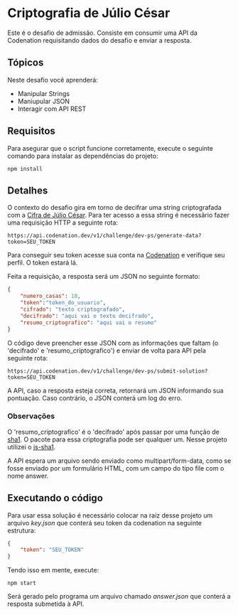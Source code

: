 # Criptografia de Júlio César

Este é o desafio de admissão. Consiste em consumir uma API da Codenation requisitando dados do desafio e enviar a resposta.

## Tópicos

Neste desafio você aprenderá:

- Manipular Strings
- Maniupular JSON
- Interagir com API REST

## Requisitos

Para asegurar que o script funcione corretamente, execute o seguinte comando para instalar as dependências do projeto:

```shell
npm install
```

## Detalhes

O contexto do desafio gira em torno de decifrar uma string criptografada com a [Cifra de Júlio César](https://pt.wikipedia.org/wiki/Cifra_de_C%C3%A9sar). Para ter acesso a essa string é necessãrio fazer uma requisição HTTP a seguinte rota:

```
https://api.codenation.dev/v1/challenge/dev-ps/generate-data?token=SEU_TOKEN
```

Para conseguir seu token acesse sua conta na [Codenation](https://codenation.dev/) e verifique seu perfil. O token estará lá.

Feita a requisição, a resposta será um JSON no seguinte formato:

```JSON
{ 
    "numero_casas": 10, 
    "token":"token_do_usuario", 
    "cifrado": "texto criptografado", 
    "decifrado": "aqui vai o texto decifrado", 
    "resumo_criptografico": "aqui vai o resumo" 
}
```

O código deve preencher esse JSON com as informações que faltam (o 'decifrado' e 'resumo_criptografico') e enviar de volta para API pela seguinte rota:

```
https://api.codenation.dev/v1/challenge/dev-ps/submit-solution?token=SEU_TOKEN
```

A API, caso a resposta esteja correta, retornará um JSON informando sua pontuação. Caso contrário, o JSON conterá um log do erro.

### Observações

O 'resumo_criptografico' é o 'decifrado' após passar por uma função de [sha1](https://pt.wikipedia.org/wiki/SHA-1). O pacote para essa criptografia pode ser qualquer um. Nesse projeto utilizei o [js-sha1](https://www.npmjs.com/package/js-sha1).

A API espera um arquivo sendo enviado como multipart/form-data, como se fosse enviado por um formulário HTML, com um campo do tipo file com o nome answer.

## Executando o código

Para usar essa solução é necessário colocar na raiz desse projeto um arquivo <i>key.json</i> que conterá seu token da codenation na seguinte estrutura:

```JSON
{
    "token": "SEU_TOKEN"
}
```

Tendo isso em mente, execute:

```shell
npm start
```

Será gerado pelo programa um arquivo chamado <i>answer.json</i> que conterá a resposta submetida à API.